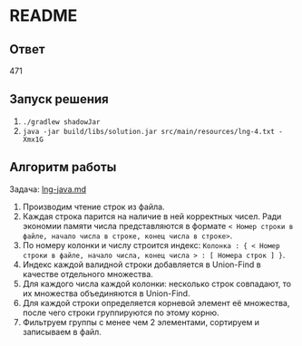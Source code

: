 # README
## Ответ
471

## Запуск решения
1. `./gradlew shadowJar`
2. `java -jar build/libs/solution.jar src/main/resources/lng-4.txt -Xmx1G`

## Алгоритм работы
Задача: [lng-java.md](lng-java.md)
1. Производим чтение строк из файла.
2. Каждая строка парится на наличие в ней корректных чисел. Ради экономии памяти числа представляются в формате `< Номер строки в файле, начало числа в строке, конец числа в строке>`.
3. По номеру колонки и числу строится индекс: `Колонка : { < Номер строки в файле, начало числа, конец числа > : [ Номера строк ] }`.
4. Индекс каждой валидной строки добавляется в Union-Find в качестве отдельного множества.
5. Для каждого числа каждой колонки: несколько строк совпадают, то их множества объединяются в Union-Find.
6. Для каждой строки определяется корневой элемент её множества, после чего строки группируются по этому корню.
7. Фильтруем группы с менее чем 2 элементами, сортируем и записываем в файл.
